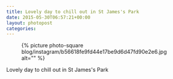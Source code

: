 ```yaml
---
title: Lovely day to chill out in St James's Park
date: 2015-05-30T06:57:21+00:00
layout: photopost
categories:
---
```


<figure class="photo photo--square">
  {% picture photo-square blog/instagram/b56618fe9fd44e17be9d6d47fd90e2e6.jpg alt="" %}
</figure>

Lovely day to chill out in St James's Park
